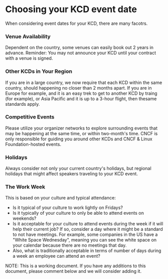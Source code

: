 # Choosing your KCD event date
When considering event dates for your KCD, there are many facotrs.

### Venue Availability
Dependent on the country, some venues can easily book out 2 years in advance. Reminder: You may not announce your KCD until your contract with a venue is signed.

### Other KCDs in Your Region
If you are in a large country, we now require that each KCD within the same country, should happening no closer than 2 months apart.
If you are in Europe for example, and it is an easy trek to get to another KCD by traing (for example), or Asia Pacific and it is up to a 3-hour flight, then thesame standards apply.

### Competitive Events
Please utilize your organizer networks to explore surrounding events that may be happening at the same time, or within two-month's time. CNCF is only responsible for guiding you around other KCDs and CNCF & Linux Foundation-hosted events.

### Holidays
Always consider not only your current country's holidays, but regional holidays that might affect speakers traveling to your KCD event.

### The Work Week
This is based on your culture and typical attendance:
* Is it typical of your culture to work lightly on Fridays?
* Is it typically of your culture to only be able to attend events on weekends?
* Is it acceptable for your culture to attend events during the week if it will help their current job? If so, consider a day where it might be a standard to not have meetings.
For example, some companies in the US have a "White Space Wednesday", meaning you can see the white space on your calendar because there are no meetings that day.
* Also, what is traditionally acceptable in terms of number of days during a week an employee can attend an event?

NOTE: This is a working document. If you have any additions to this document, please comment below and we will consider adding it.
